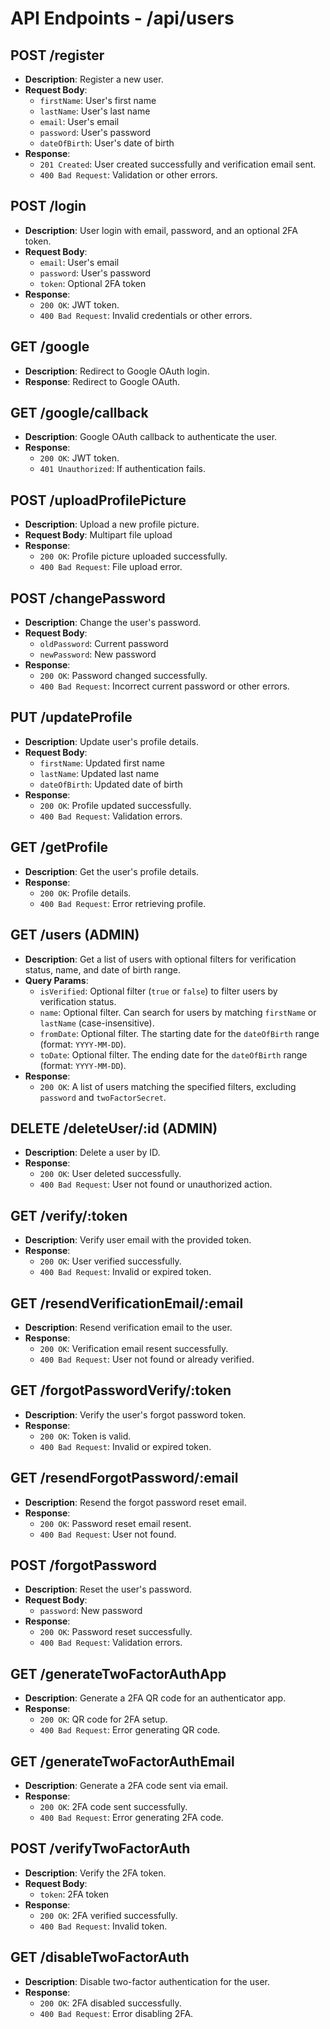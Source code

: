 # API Endpoints - /api/users

## POST /register
- **Description**: Register a new user.
- **Request Body**:
  - `firstName`: User's first name
  - `lastName`: User's last name
  - `email`: User's email
  - `password`: User's password
  - `dateOfBirth`: User's date of birth
- **Response**: 
  - `201 Created`: User created successfully and verification email sent.
  - `400 Bad Request`: Validation or other errors.

## POST /login
- **Description**: User login with email, password, and an optional 2FA token.
- **Request Body**:
  - `email`: User's email
  - `password`: User's password
  - `token`: Optional 2FA token
- **Response**: 
  - `200 OK`: JWT token.
  - `400 Bad Request`: Invalid credentials or other errors.

## GET /google
- **Description**: Redirect to Google OAuth login.
- **Response**: Redirect to Google OAuth.

## GET /google/callback
- **Description**: Google OAuth callback to authenticate the user.
- **Response**: 
  - `200 OK`: JWT token.
  - `401 Unauthorized`: If authentication fails.

## POST /uploadProfilePicture
- **Description**: Upload a new profile picture.
- **Request Body**: Multipart file upload
- **Response**: 
  - `200 OK`: Profile picture uploaded successfully.
  - `400 Bad Request`: File upload error.

## POST /changePassword
- **Description**: Change the user's password.
- **Request Body**:
  - `oldPassword`: Current password
  - `newPassword`: New password
- **Response**: 
  - `200 OK`: Password changed successfully.
  - `400 Bad Request`: Incorrect current password or other errors.

## PUT /updateProfile
- **Description**: Update user's profile details.
- **Request Body**:
  - `firstName`: Updated first name
  - `lastName`: Updated last name
  - `dateOfBirth`: Updated date of birth
- **Response**: 
  - `200 OK`: Profile updated successfully.
  - `400 Bad Request`: Validation errors.

## GET /getProfile
- **Description**: Get the user's profile details.
- **Response**: 
  - `200 OK`: Profile details.
  - `400 Bad Request`: Error retrieving profile.

## GET /users (ADMIN)
- **Description**: Get a list of users with optional filters for verification status, name, and date of birth range.
- **Query Params**:
  - `isVerified`: Optional filter (`true` or `false`) to filter users by verification status.
  - `name`: Optional filter. Can search for users by matching `firstName` or `lastName` (case-insensitive).
  - `fromDate`: Optional filter. The starting date for the `dateOfBirth` range (format: `YYYY-MM-DD`).
  - `toDate`: Optional filter. The ending date for the `dateOfBirth` range (format: `YYYY-MM-DD`).
- **Response**:
  - `200 OK`: A list of users matching the specified filters, excluding `password` and `twoFactorSecret`.

## DELETE /deleteUser/:id (ADMIN)
- **Description**: Delete a user by ID.
- **Response**: 
  - `200 OK`: User deleted successfully.
  - `400 Bad Request`: User not found or unauthorized action.

## GET /verify/:token
- **Description**: Verify user email with the provided token.
- **Response**: 
  - `200 OK`: User verified successfully.
  - `400 Bad Request`: Invalid or expired token.

## GET /resendVerificationEmail/:email
- **Description**: Resend verification email to the user.
- **Response**: 
  - `200 OK`: Verification email resent successfully.
  - `400 Bad Request`: User not found or already verified.

## GET /forgotPasswordVerify/:token
- **Description**: Verify the user's forgot password token.
- **Response**: 
  - `200 OK`: Token is valid.
  - `400 Bad Request`: Invalid or expired token.

## GET /resendForgotPassword/:email
- **Description**: Resend the forgot password reset email.
- **Response**: 
  - `200 OK`: Password reset email resent.
  - `400 Bad Request`: User not found.

## POST /forgotPassword
- **Description**: Reset the user's password.
- **Request Body**:
  - `password`: New password
- **Response**: 
  - `200 OK`: Password reset successfully.
  - `400 Bad Request`: Validation errors.

## GET /generateTwoFactorAuthApp
- **Description**: Generate a 2FA QR code for an authenticator app.
- **Response**: 
  - `200 OK`: QR code for 2FA setup.
  - `400 Bad Request`: Error generating QR code.

## GET /generateTwoFactorAuthEmail
- **Description**: Generate a 2FA code sent via email.
- **Response**: 
  - `200 OK`: 2FA code sent successfully.
  - `400 Bad Request`: Error generating 2FA code.

## POST /verifyTwoFactorAuth
- **Description**: Verify the 2FA token.
- **Request Body**:
  - `token`: 2FA token
- **Response**: 
  - `200 OK`: 2FA verified successfully.
  - `400 Bad Request`: Invalid token.

## GET /disableTwoFactorAuth
- **Description**: Disable two-factor authentication for the user.
- **Response**: 
  - `200 OK`: 2FA disabled successfully.
  - `400 Bad Request`: Error disabling 2FA.
